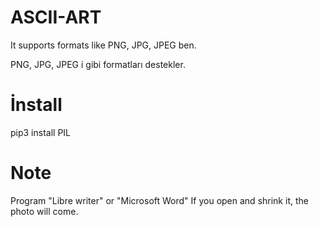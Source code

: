 # ASCII-ART
It supports formats like PNG, JPG, JPEG ben.

PNG, JPG, JPEG i gibi formatları destekler.



# İnstall
pip3 install PIL

# Note

Program "Libre writer" or "Microsoft Word"
If you open and shrink it, the photo will come.
